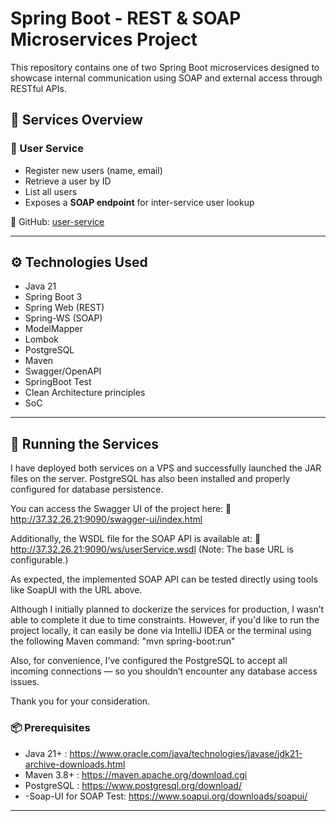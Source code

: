 # Spring Boot - REST & SOAP Microservices Project

This repository contains one of two Spring Boot microservices designed to showcase internal communication using SOAP and external access through RESTful APIs.

## 🧩 Services Overview

### 🔹 User Service
- Register new users (name, email)
- Retrieve a user by ID
- List all users
- Exposes a **SOAP endpoint** for inter-service user lookup

🔗 GitHub: [user-service](https://github.com/VahidMousavii/user-service)

---

## ⚙️ Technologies Used

- Java 21
- Spring Boot 3
- Spring Web (REST)
- Spring-WS (SOAP)
- ModelMapper
- Lombok
- PostgreSQL
- Maven
- Swagger/OpenAPI
- SpringBoot Test
- Clean Architecture principles
- SoC

---

## 🚀 Running the Services

I have deployed both services on a VPS and successfully launched the JAR files on the server.
PostgreSQL has also been installed and properly configured for database persistence.

You can access the Swagger UI of the project here:
🔗 http://37.32.26.21:9090/swagger-ui/index.html

Additionally, the WSDL file for the SOAP API is available at:
🔗 http://37.32.26.21:9090/ws/userService.wsdl
(Note: The base URL is configurable.)

As expected, the implemented SOAP API can be tested directly using tools like SoapUI with the URL above.

Although I initially planned to dockerize the services for production, I wasn’t able to complete it due to time constraints.
However, if you'd like to run the project locally, it can easily be done via IntelliJ IDEA or the terminal using the following Maven command:  "mvn spring-boot:run"

Also, for convenience, I’ve configured the PostgreSQL to accept all incoming connections — so you shouldn’t encounter any database access issues.

Thank you for your consideration.

### 📦 Prerequisites
- Java 21+ : https://www.oracle.com/java/technologies/javase/jdk21-archive-downloads.html
- Maven 3.8+  : https://maven.apache.org/download.cgi
- PostgreSQL  : https://www.postgresql.org/download/
- -Soap-UI for SOAP Test: https://www.soapui.org/downloads/soapui/

---
